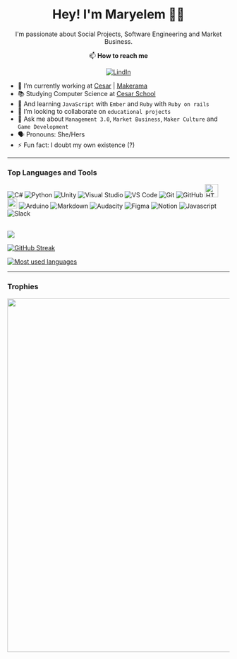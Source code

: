 <h1 align='center'>
Hey! I'm Maryelem 🤯🧐
</h1>

<p align='center'>
 I'm passionate about Social Projects, Software Engineering and Market Business.
</p>

<div align='center'>
📫 <strong>How to reach me</strong>

[![LindIn](https://img.shields.io/badge/LinkedIn-0077B5?style=for-the-badge&logo=linkedin&logoColor=white)](https://www.linkedin.com/in/maryelem-rodrigues/)
</div>

- 🔭 I’m currently working at [Cesar](https://github.com/CESARBR) | [Makerama](https://github.com/Makerama)
- 📚 Studying Computer Science at [Cesar School](https://github.com/Abduzidos)
- 🌱 And learning `JavaScript` with `Ember` and `Ruby` with `Ruby on rails` 
- 👯 I’m looking to collaborate on `educational projects`
- 💬 Ask me about `Management 3.0`, `Market Business`, `Maker Culture` and `Game Development` 
- 🗣 Pronouns: She/Hers
- ⚡ Fun fact: I doubt my own existence (?)

---

### Top Languages and Tools

![C#](https://img.shields.io/badge/C%23-239120?style=for-the-badge&logo=c-sharp&logoColor=white)
![Python](https://img.shields.io/badge/Python-3776ab?style=for-the-badge&logo=python&logoColor=white)
![Unity](https://img.shields.io/badge/Unity-000000?style=for-the-badge&logo=unity&logoColor=white)
![Visual Studio](https://img.shields.io/badge/Visual%20Studio-5C2D91?style=for-the-badge&logo=visual-studio&logoColor=white)
![VS Code](https://img.shields.io/badge/VS%20Code-007acc?style=for-the-badge&logo=visual-studio-code&logoColor=white)
![Git](https://img.shields.io/badge/Git-f05032?style=for-the-badge&logo=git&logoColor=white)
![GitHub](https://img.shields.io/badge/GitHub-181717?style=for-the-badge&logo=github&logoColor=white)
<img src="https://upload.wikimedia.org/wikipedia/commons/thumb/6/61/HTML5_logo_and_wordmark.svg/1200px-HTML5_logo_and_wordmark.svg.png" alt="HTML5 logo" width="30">
<img src="https://upload.wikimedia.org/wikipedia/commons/thumb/d/d5/CSS3_logo_and_wordmark.svg/1452px-CSS3_logo_and_wordmark.svg.png" alt="CSS3 logo" width="22">
![Arduino](https://img.shields.io/badge/Arduino-00979D?style=for-the-badge&logo=arduino&logoColor=white)
![Markdown](https://img.shields.io/badge/Markdown-000000?style=for-the-badge&logo=markdown&logoColor=white)
![Audacity](https://img.shields.io/badge/Audacity-0000CC?style=for-the-badge&logo=audacity&logoColor=white)
![Figma](https://img.shields.io/badge/Figma-F24E1E?style=for-the-badge&logo=figma&logoColor=white)
![Notion](https://img.shields.io/badge/Notion-000000?style=for-the-badge&logo=notion&logoColor=white)
![Javascript](https://img.shields.io/badge/Javascript-f7df1e?style=for-the-badge&logo=javascript&logoColor=white)
![Slack](https://img.shields.io/badge/Slack-4A154B?style=for-the-badge&logo=slack&logoColor=white)

<br/>

<img align="center" src="https://github-readme-stats.vercel.app/api?username=iMaary&count_private=true&show_icons=true&include_all_commits=true&theme=github_dark" />

[![GitHub Streak](http://github-readme-streak-stats.herokuapp.com?user=iMaary&theme=github-dark&date_format=j%20M%5B%20Y%5D&ring=4C8EDA&dates=4C8EDA&stroke=1C2F45&border=E4E2E2)](https://git.io/streak-stats)

[![Most used languages](https://github-readme-stats.vercel.app/api/top-langs/?username=iMaary&layout=compact&theme=tokyonight)](https://github.com/anuraghazra/github-readme-stats)


<!--
<img align="center" width=495 src="https://github-readme-stats.vercel.app/api/wakatime?username=iMaary&title_color=C9D1D9&icon_color=8B949E&text_color=8B949E&bg_color=0D1117"/>
-->

---

### Trophies

<div>
  <img width=800 src="https://github-profile-trophy.vercel.app/?username=iMaary&theme=darkhub&margin-w=3&margin-h=15"/>
</div>

<!--
---

 ### Developer of

[![O Pequeno Cabra da Peste](https://github-readme-stats.vercel.app/api/pin/?username=ErickSimoes&repo=ultrasonic&title_color=C9D1D9&icon_color=8B949E&text_color=8B949E&bg_color=0D1117)](https://github.com/giribroba/pequenoCabraDaPeste)

### Contributor

[![Um Jogo de Barco](https://github-readme-stats.vercel.app/api/pin/?username=OtacilioN&repo=Brasilino&title_color=C9D1D9&icon_color=8B949E&text_color=8B949E&bg_color=0D1117)](https://github.com/iMaary/Nether-Switch) 
-->
